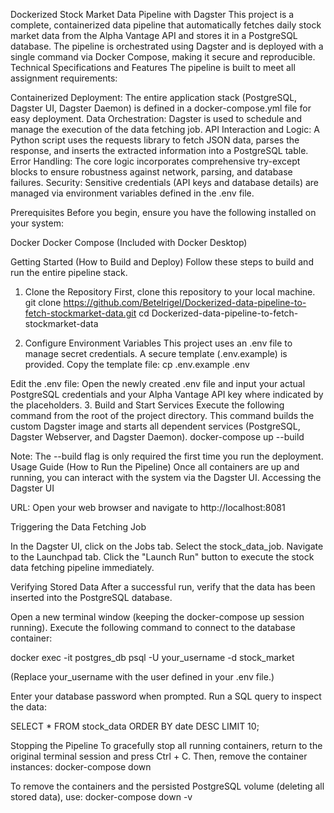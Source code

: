 Dockerized Stock Market Data Pipeline with Dagster
This project is a complete, containerized data pipeline that automatically fetches daily stock market data from the Alpha Vantage API and stores it in a PostgreSQL database. The pipeline is orchestrated using Dagster and is deployed with a single command via Docker Compose, making it secure and reproducible.
Technical Specifications and Features
The pipeline is built to meet all assignment requirements:

Containerized Deployment: The entire application stack (PostgreSQL, Dagster UI, Dagster Daemon) is defined in a docker-compose.yml file for easy deployment.
Data Orchestration: Dagster is used to schedule and manage the execution of the data fetching job.
API Interaction and Logic: A Python script uses the requests library to fetch JSON data, parses the response, and inserts the extracted information into a PostgreSQL table.
Error Handling: The core logic incorporates comprehensive try-except blocks to ensure robustness against network, parsing, and database failures.
Security: Sensitive credentials (API keys and database details) are managed via environment variables defined in the .env file.

Prerequisites
Before you begin, ensure you have the following installed on your system:

Docker
Docker Compose (Included with Docker Desktop)

Getting Started (How to Build and Deploy)
Follow these steps to build and run the entire pipeline stack.
1. Clone the Repository
First, clone this repository to your local machine.
git clone https://github.com/Betelrigel/Dockerized-data-pipeline-to-fetch-stockmarket-data.git
cd Dockerized-data-pipeline-to-fetch-stockmarket-data

2. Configure Environment Variables
This project uses an .env file to manage secret credentials. A secure template (.env.example) is provided.
Copy the template file:
cp .env.example .env

Edit the .env file: Open the newly created .env file and input your actual PostgreSQL credentials and your Alpha Vantage API key where indicated by the placeholders.
3. Build and Start Services
Execute the following command from the root of the project directory. This command builds the custom Dagster image and starts all dependent services (PostgreSQL, Dagster Webserver, and Dagster Daemon).
docker-compose up --build

Note: The --build flag is only required the first time you run the deployment.
Usage Guide (How to Run the Pipeline)
Once all containers are up and running, you can interact with the system via the Dagster UI.
Accessing the Dagster UI

URL: Open your web browser and navigate to http://localhost:8081

Triggering the Data Fetching Job

In the Dagster UI, click on the Jobs tab.
Select the stock_data_job.
Navigate to the Launchpad tab.
Click the "Launch Run" button to execute the stock data fetching pipeline immediately.

Verifying Stored Data
After a successful run, verify that the data has been inserted into the PostgreSQL database.

Open a new terminal window (keeping the docker-compose up session running).
Execute the following command to connect to the database container:

docker exec -it postgres_db psql -U your_username -d stock_market

(Replace your_username with the user defined in your .env file.)

Enter your database password when prompted.
Run a SQL query to inspect the data:

SELECT * FROM stock_data ORDER BY date DESC LIMIT 10;

Stopping the Pipeline
To gracefully stop all running containers, return to the original terminal session and press Ctrl + C. Then, remove the container instances:
docker-compose down

To remove the containers and the persisted PostgreSQL volume (deleting all stored data), use:
docker-compose down -v
